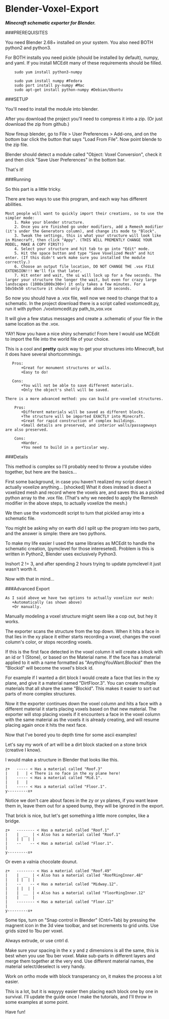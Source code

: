 Blender-Voxel-Export
===============

***Minecraft schematic exporter for Blender.***

###PREREQUISITES

You need Blender 2.68+ installed on your system.
You also need BOTH python2 and python3.

For BOTH installs you need pickle (should be installed by default), numpy, and yaml.
If you install MCEdit many of these requirements should be filled.

        sudo yum install python3-numpy

        sudo yum install numpy #Fedora
        sudo port install py-numpy #Mac
        sudo apt-get install python-numpy #Debian/Ubuntu


###SETUP

You'll need to install the module into blender.

After you download the project you'll need to compress it into a zip. (Or just download the zip from github.)

Now fireup blender, go to File > User Preferences > Add-ons, and on the bottom bar click the button that says "Load From File".
Now point blende to the zip file.

Blender should detect a module called "Object: Voxel Conversion", check it and then click "Save User Preferences" in the bottom bar.

That's it!
  
  
  
###Running

So this part is a little tricky.

There are two ways to use this program, and each way has different abilities.
```
Most people will want to quickly import their creations, so to use the simpler mode:
    1. Make your blender structure.
    2. Once you are finished go under modifiers, add a Remesh modifier (it's under the Generators column), and change its mode to "Block".
    3. Tweak the settings, this is what your structure will look like in Minecraft, then click "Appy". (THIS WILL PREMENTLY CHANGE YOUR MODEL, MAKE A COPY FIRST!)
    4. Select your structure and hit tab to go into "Edit" mode.
    5. Hit the space button and type "Save Voxelized Mesh" and hit enter. (If this didn't work make sure you installed the module correctly.)
    6. Choose an output file location, DO NOT CHANGE THE .vox FILE EXTENSION!!! We'll fix that later.
    7. Hit enter and wait, the ui will lock up for a few seconds. The larger your structure the longer the wait, but even for crazy large landscapes (1000x1000x300+) it only takes a few minutes. For a 50x50x50 structure it should only take about 10 seconds.
```
So now you should have a .vox file, well now we need to change that to a schematic.
In the project download there is a script called voxtomcedit.py, run it with
        python ./voxtomcedit.py path_to_vox.vox

It will give a few status messages and create a .schematic of your file in the same location as the .vox.

YAY! Now you have a nice shiny schematic!
From here I would use MCEdit to import the file into the world file of your choice.

This is a cool and **pretty** quick way to get your structures into Minecraft, but it does have several shortcommings.
```
   Pros:
       +Great for monument structures or walls.
       +Easy to do!

   Cons:
       +You will not be able to save different materials.
       +Only the object's shell will be saved.

There is a more advanced method: you can build pre-voxeled structures.

    Pros:
       +Different materials will be saved as different blocks.
       +The structure will be imported EXACTLY into Minecraft.
       +Great for rapid construction of complex buildings.
       +Small details are preserved, and interior walls/passageways are also preserved.

    Cons:
       +Harder.
       +You need to build in a particular way.
 ```

###Details

This method is complex so I'll probably need to throw a youtube video together, but here are the basics...

First some background, in case you haven't realized my script doesn't actually voxelize anything... [shocked]
What it does instead is disect a voxelized mesh and record where the voxels are, and saves this as a pickled python array to the .vox file.
(That's why we needed to apply the Remesh modifier in the above steps, to actually voxelize the mesh.)

We then use the voxtomcedit script to turn that pickled array into a schematic file.

You might be asking why on earth did I split up the program into two parts, and the answer is simple: there are two pythons.

To make my life easier I used the same libraries as MCEdit to handle the schematic creation, (pymclevel for those intereseted).
Problem is this is written in Python2, Blender uses exclusively Python3.

Inshort 2 != 3, and after spending 2 hours trying to update pymclevel it just wasn't worth it.

Now with that in mind...


###Advanced Export
```
As I said above we have two options to actually voxelize our mesh:
   +Automatically (as shown above)
   +Or manually.
```
Manually modeling a voxel structure might seem like a cop out, but hey it works.

The exporter scans the structure from the top down. When it hits a face in that lies in the xy place it either starts recording a voxel, changes the voxel column's color, or stops recording voxels.

If this is the first face detected in the voxel column it will create a block with an id or 1 (Stone), or based on the Material name. If the face has a material applied to it with a name formatted as "AnythingYouWant.Blockid" then the "Blockid" will become the voxel's block id.

For example if I wanted a dirt block I would create a face that lies in the xy plane, and give it a material named "DirtFloor.3".
You can create multiple materials that all share the same "Blockid". This makes it easier to sort out parts of more complex structures.

Now it the exporter continues down the voxel column and hits a face with a different material it starts placing voxels based on that new material.
The exporter will stop placing voxels if it encounters a face in the voxel column with the same material as the voxels it is already creating, and will resume placing again once it hits the next face.

Now that I've bored you to depth time for some ascii examples!

Let's say my work of art will be a dirt block stacked on a stone brick (creative I know).

I would make a structure in Blender that looks like this.
```
z+   ----- < Has a material called "Roof.3"
|    |   | < There is no face in the xy plane here!
|    ----- < Has a material called "Mid.1".
|    |   |
|    ----- < Has a material called "Floor.1".
y---------x+
```

Notice we don't care about faces in the zy or yx planes, if you want leave them in, leave them out for a speed bump, they will be ignored in the export.

That brick is nice, but let's get something a little more complex, like a bridge.
```
z+   -------- < Has a material called "Roof.1"
|    |  __  | < Also has a material called "Roof.1"
|    | |  | |
|    --    -- < Has a material called "Floor.1".
|
y---------x+

```
Or even a valnia chocolate dounut.
```
z+   -------- < Has a material called "Roof.49"
|    |  __  | < Also has a material called "RoofRingInner.48"
|    | |  | |
|    --    -- < Has a material called "Midway.12".
|    | |  | |
|    |  __  | < Also has a material called "FloorRingInner.12"
|    |      |
|    -------- < Has a material called "Floor.12"
|
y---------x+
```

Some tips, turn on "Snap control in Blender" (Cntrl+Tab) by pressing the magnent icon in the 3d view toolbar, and set increments to grid units.
Use grids sized to 1bu per voxel.

Always extrude, or use cntrl d.

Make sure your spacing in the x y and z dimensions is all the same, this is best when you use 1bu ber voxel.
Make sub-parts in different layers and merge them together at the very end.
Use different material names, the material select/deselect is very handy.

Work on ortho mode with block transperancy on, it makes the process a lot easier.

This is a lot, but it is wayyyy easier then placing each block one by one in survival.
I'll update the guide once I make the tutorials, and I'll throw in some examples at some point.

Have fun!

